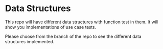 # Data Structures

This repo will have different data structures with function test in them. It will show you implementations of use case tests.

Please choose from the branch of the repo to see the different data structures implemented.